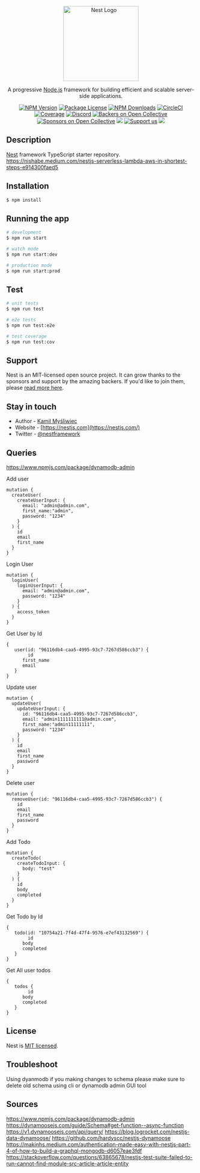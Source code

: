 <p align="center">
  <a href="http://nestjs.com/" target="blank"><img src="https://nestjs.com/img/logo-small.svg" width="200" alt="Nest Logo" /></a>
</p>

[circleci-image]: https://img.shields.io/circleci/build/github/nestjs/nest/master?token=abc123def456
[circleci-url]: https://circleci.com/gh/nestjs/nest

  <p align="center">A progressive <a href="http://nodejs.org" target="_blank">Node.js</a> framework for building efficient and scalable server-side applications.</p>
    <p align="center">
<a href="https://www.npmjs.com/~nestjscore" target="_blank"><img src="https://img.shields.io/npm/v/@nestjs/core.svg" alt="NPM Version" /></a>
<a href="https://www.npmjs.com/~nestjscore" target="_blank"><img src="https://img.shields.io/npm/l/@nestjs/core.svg" alt="Package License" /></a>
<a href="https://www.npmjs.com/~nestjscore" target="_blank"><img src="https://img.shields.io/npm/dm/@nestjs/common.svg" alt="NPM Downloads" /></a>
<a href="https://circleci.com/gh/nestjs/nest" target="_blank"><img src="https://img.shields.io/circleci/build/github/nestjs/nest/master" alt="CircleCI" /></a>
<a href="https://coveralls.io/github/nestjs/nest?branch=master" target="_blank"><img src="https://coveralls.io/repos/github/nestjs/nest/badge.svg?branch=master#9" alt="Coverage" /></a>
<a href="https://discord.gg/G7Qnnhy" target="_blank"><img src="https://img.shields.io/badge/discord-online-brightgreen.svg" alt="Discord"/></a>
<a href="https://opencollective.com/nest#backer" target="_blank"><img src="https://opencollective.com/nest/backers/badge.svg" alt="Backers on Open Collective" /></a>
<a href="https://opencollective.com/nest#sponsor" target="_blank"><img src="https://opencollective.com/nest/sponsors/badge.svg" alt="Sponsors on Open Collective" /></a>
  <a href="https://paypal.me/kamilmysliwiec" target="_blank"><img src="https://img.shields.io/badge/Donate-PayPal-ff3f59.svg"/></a>
    <a href="https://opencollective.com/nest#sponsor"  target="_blank"><img src="https://img.shields.io/badge/Support%20us-Open%20Collective-41B883.svg" alt="Support us"></a>
  <a href="https://twitter.com/nestframework" target="_blank"><img src="https://img.shields.io/twitter/follow/nestframework.svg?style=social&label=Follow"></a>
</p>
  <!--[![Backers on Open Collective](https://opencollective.com/nest/backers/badge.svg)](https://opencollective.com/nest#backer)
  [![Sponsors on Open Collective](https://opencollective.com/nest/sponsors/badge.svg)](https://opencollective.com/nest#sponsor)-->

## Description

[Nest](https://github.com/nestjs/nest) framework TypeScript starter repository.
https://nishabe.medium.com/nestjs-serverless-lambda-aws-in-shortest-steps-e914300faed5

## Installation

```bash
$ npm install
```

## Running the app

```bash
# development
$ npm run start

# watch mode
$ npm run start:dev

# production mode
$ npm run start:prod
```

## Test

```bash
# unit tests
$ npm run test

# e2e tests
$ npm run test:e2e

# test coverage
$ npm run test:cov
```

## Support

Nest is an MIT-licensed open source project. It can grow thanks to the sponsors and support by the amazing backers. If you'd like to join them, please [read more here](https://docs.nestjs.com/support).

## Stay in touch

- Author - [Kamil Myśliwiec](https://kamilmysliwiec.com)
- Website - [https://nestjs.com](https://nestjs.com/)
- Twitter - [@nestframework](https://twitter.com/nestframework)

## Queries

https://www.npmjs.com/package/dynamodb-admin

Add user
```
mutation {
  createUser(
    createUserInput: {
      email: "admin@admin.com",
      first_name:"admin",
      password: "1234"
    }
  ) {
    id
    email
    first_name
  }
}
```

Login User
```
mutation {
  loginUser(
    loginUserInput: {
      email: "admin@admin.com",
      password: "1234"
    }
  ) {
    access_token
  }
}
```

Get User by Id
```
{
   user(id: "96116db4-caa5-4995-93c7-7267d586ccb3") {
    	id
      first_name
      email
   }
}
```

Update user
```
mutation {
  updateUser(
    updateUserInput: {
      id: "96116db4-caa5-4995-93c7-7267d586ccb3",
      email: "admin1111111111@admin.com",
      first_name:"admin11111111",
      password: "1234"
    }
  ) {
    id
    email
    first_name
    password
  }
}
```

Delete user
```
mutation {
  removeUser(id: "96116db4-caa5-4995-93c7-7267d586ccb3") {
    id
    email
    first_name
    password
  }
}
```

Add Todo
```
mutation {
  createTodo(
    createTodoInput: {
      body: "test"
    }
  ) {
    id
    body
    completed
  }
}
```

Get Todo by Id
```
{
   todo(id: "10754a21-7f4d-47f4-9576-e7ef43132569") {
    	id
      body
      completed
   }
}
```

Get All user todos
```
{
   todos {
    	id
      body
      completed
   }
}
```
## License

Nest is [MIT licensed](LICENSE).

## Troubleshoot
Using dyanmodb if you making changes to schema please make sure to delete old schema using cli or dynamodb admin GUI tool
## Sources
https://www.npmjs.com/package/dynamodb-admin
https://dynamoosejs.com/guide/Schema#get-function--async-function
https://v1.dynamoosejs.com/api/query/
https://blog.logrocket.com/nestjs-data-dynamoose/
https://github.com/hardyscc/nestjs-dynamoose
https://makinhs.medium.com/authentication-made-easy-with-nestjs-part-4-of-how-to-build-a-graphql-mongodb-d6057eae3fdf
https://stackoverflow.com/questions/63865678/nestjs-test-suite-failed-to-run-cannot-find-module-src-article-article-entity
